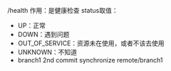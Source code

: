 /health
作用：是健康检查
status取值：
* UP：正常
* DOWN：遇到问题
* OUT_OF_SERVICE：资源未在使用，或者不该去使用
* UNKNOWN：不知道
* branch1 2nd commit synchronize remote/branch1
